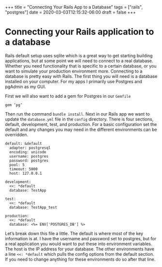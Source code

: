 +++
title = "Connecting Your Rails App to a Database"
tags = ["rails", "postgres"]
date = 2020-03-03T12:15:32-06:00
draft = false
+++

# Connecting your Rails application to a database
Rails default setup uses sqlite which is a great way to get starting building applications, but at some point we will need to connect to a real database. Whether you need functionality that is specific to a certain database, or you want to simulate your production environment more. Connecting to a database is pretty easy with Rails. The first thing you will need is a database installed on your computer. For my apps I primarily use Postgres and pgAdmin as my GUI.  

First we will also want to add a gem for Postgres in our  `Gemfile`

`gem ‘pg’`


Then run the command `bundle install`. Next in our Rails app we want to update the `database.yml` file in the `config` directory. There is four sections, default, development, test, and production. For a basic configuration set the default and any changes you may need in the different environments can be overridden.

```
default: &default
  adapter: postgresql
  encoding: unicode
  username: postgres
  password: postgres
  pool: 5
  timeout: 5000
  host: 127.0.0.1

development:
  <<: *default
  database: TestApp

test:
  <<: *default
  database: TestApp_test

production:
  <<: *default
  database: <%= ENV['POSTGRES_DB'] %>
```

Let’s break down this file a little. The default is where most of the key information is at. I have the username and password set to postgres, but for a real application you would want to put these into environment variables. The host is the IP address for your database. The other environments have a line `<<: *default` which pulls the config options from the default section. If you need to change anything for these environments do so after that line.

